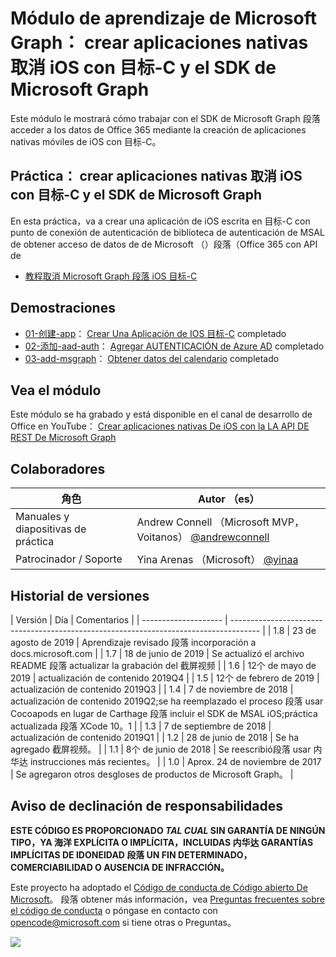 # <a name="mdulo-de-aprendizaje-de-microsoft-graph-crear-aplicaciones-nativas-de-ios-con-objective-c-y-el-sdk-de-microsoft-graph"></a>Módulo de aprendizaje de Microsoft Graph： crear aplicaciones nativas 取消 iOS con 目标-C y el SDK de Microsoft Graph

Este módulo le mostrará cómo trabajar con el SDK de Microsoft Graph 段落 acceder a los datos de Office 365 mediante la creación de aplicaciones nativas móviles de iOS con 目标-C。

## <a name="prctica-crear-aplicaciones-nativas-de-ios-con-objective-c-y-el-sdk-de-microsoft-graph"></a>Práctica： crear aplicaciones nativas 取消 iOS con 目标-C y el SDK de Microsoft Graph

En esta práctica，va a crear una aplicación de iOS escrita en 目标-C con punto de conexión de autenticación de biblioteca de autenticación de MSAL de obtener acceso de datos de de Microsoft （）段落（Office 365 con API de

- [教程取消 Microsoft Graph 段落 iOS 目标-C](https://docs.microsoft.com/graph/tutorials/ios-objectivec)

## <a name="demostraciones"></a>Demostraciones

- [01-创建-app](demos/01-create-app)： [Crear Una Aplicación de IOS 目标-C](https://docs.microsoft.com/graph/tutorials/ios-objectivec?tutorial-step=1) completado
- [02-添加-aad-auth](demos/02-add-aad-auth)： [Agregar AUTENTICACIÓN de Azure AD](https://docs.microsoft.com/graph/tutorials/ios-objectivec?tutorial-step=3) completado
- [03-add-msgraph](demos/03-add-msgraph)： [Obtener datos del calendario](https://docs.microsoft.com/graph/tutorials/ios-objectivec?tutorial-step=4) completado

## <a name="vea-el-mdulo"></a>Vea el módulo

Este módulo se ha grabado y está disponible en el canal de desarrollo de Office en YouTube： [Crear aplicaciones nativas De iOS con la LA API DE REST De Microsoft Graph](https://youtu.be/Gg8Qy1Dqyzw)

## <a name="colaboradores"></a>Colaboradores

| 角色 | Autor （es） |
| -------------------- | ------------------------------------------------------------------------------------- |
| Manuales y diapositivas de práctica | Andrew Connell （Microsoft MVP，Voitanos） [@andrewconnell](//github.com/andrewconnell) |
| Patrocinador / Soporte | Yina Arenas （Microsoft） [@yinaa](//github.com/yinaa) |

## <a name="historial-de-versiones"></a>Historial de versiones

| Versión | Día | Comentarios |
| -------------------- | ------------------------------------------------------------------------------------- |
| 1.8 | 23 de agosto de 2019 | Aprendizaje revisado 段落 incorporación a docs.microsoft.com |
| 1.7 | 18 de junio de 2019 | Se actualizó el archivo README 段落 actualizar la grabación del 截屏视频 |
| 1.6 | 12个 de mayo de 2019 | actualización de contenido 2019Q4 |
| 1.5 | 12个 de febrero de 2019 | actualización de contenido 2019Q3 |
| 1.4 | 7 de noviembre de 2018 | actualización de contenido 2019Q2;se ha reemplazado el proceso 段落 usar Cocoapods en lugar de Carthage 段落 incluir el SDK de MSAL iOS;práctica actualizada 段落 XCode 10。1 |
| 1.3 | 7 de septiembre de 2018 | actualización de contenido 2019Q1 |
| 1.2 | 28 de junio de 2018 | Se ha agregado 截屏视频。 |
| 1.1 | 8个 de junio de 2018 | Se reescribió段落 usar 内华达 instrucciones más recientes。 |
| 1.0 | Aprox. 24 de noviembre de 2017 | Se agregaron otros desgloses de productos de Microsoft Graph。 |

## <a name="aviso-de-declinacin-de-responsabilidades"></a>Aviso de declinación de responsabilidades

**ESTE CÓDIGO ES PROPORCIONADO _TAL CUAL_ SIN GARANTÍA DE NINGÚN TIPO，YA 海洋 EXPLÍCITA O IMPLÍCITA，INCLUIDAS 内华达 GARANTÍAS IMPLÍCITAS DE IDONEIDAD 段落 UN FIN DETERMINADO，COMERCIABILIDAD O AUSENCIA DE INFRACCIÓN。**

Este proyecto ha adoptado el [Código de conducta de Código abierto De Microsoft](https://opensource.microsoft.com/codeofconduct/)。 段落 obtener más información，vea [Preguntas frecuentes sobre el código de conducta](https://opensource.microsoft.com/codeofconduct/faq/) o póngase en contacto con [opencode@microsoft.com](mailto:opencode@microsoft.com) si tiene otras o Preguntas。

<img src="https://telemetry.sharepointpnp.com/msgraph-training-ios-objectivec" />
